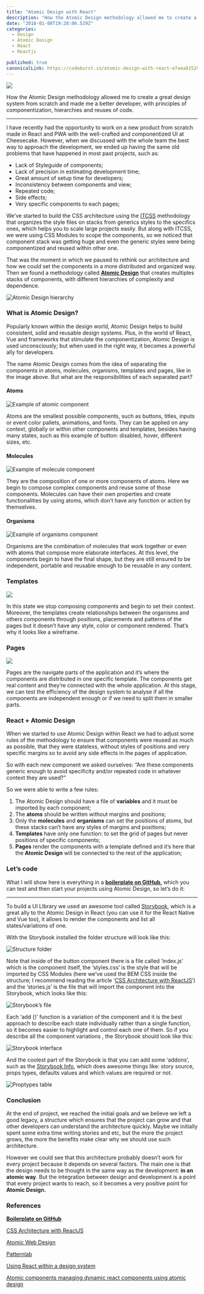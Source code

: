 ```yaml
---
title: "Atomic Design with React"
description: "How the Atomic Design methodology allowed me to create a great design system from scratch and made me a better developer, with principles of componentization, hierarchies and reuses of code. I have…"
date: "2018-01-08T19:28:06.529Z"
categories: 
  - Design
  - Atomic Design
  - React
  - Reactjs

published: true
canonicalLink: https://codeburst.io/atomic-design-with-react-e7aea8152957
---
```


![](./asset-1.jpeg)

How the Atomic Design methodology allowed me to create a great design system from scratch and made me a better developer, with principles of componentization, hierarchies and reuses of code.

---

I have recently had the opportunity to work on a new product from scratch made in React and PWA with the well-crafted and componentized UI at Cheesecake. However, when we discussed with the whole team the best way to approach the development, we ended up having the same old problems that have happened in most past projects, such as:

-   Lack of Styleguide of components;
-   Lack of precision in estimating development time;
-   Great amount of setup time for developers;
-   Inconsistency between components and view;
-   Repeated code;
-   Side effects;
-   Very specific components to each pages;

We’ve started to build the CSS architecture using the [ITCSS](https://www.xfive.co/blog/itcss-scalable-maintainable-css-architecture/) methodology that organizes the style files on stacks from generics styles to the specifics ones, which helps you to scale large projects easily. But along with ITCSS, we were using CSS Modules to scope the components, so we noticed that component stack was getting huge and even the generic styles were being componentized and reused within other one.

That was the moment in which we paused to rethink our architecture and how we could set the components in a more distributed and organized way. Then we found a methodology called [**Atomic Design**](http://bradfrost.com/blog/post/atomic-web-design/) that creates multiples stacks of components, with different hierarchies of complexity and dependence.

![Atomic Design hierarchy](./asset-2.png)

### What is Atomic Design?

Popularly known within the design world, Atomic Design helps to build consistent, solid and reusable design systems. Plus, in the world of React, Vue and frameworks that stimulate the componentization, Atomic Design is used unconsciously; but when used in the right way, it becomes a powerful ally for developers.

The name Atomic Design comes from the idea of separating the components in atoms, molecules, organisms, templates and pages, like in the image above. But what are the responsibilities of each separated part?

#### Atoms

![Example of atomic component](./asset-3.png)

Atoms are the smallest possible components, such as buttons, titles, inputs or event color pallets, animations, and fonts. They can be applied on any context, globally or within other components and templates, besides having many states, such as this example of button: disabled, hover, different sizes, etc.

#### Molecules

![Example of molecule component](./asset-4.png)

They are the composition of one or more components of atoms. Here we begin to compose complex components and reuse some of those components. Molecules can have their own properties and create functionalities by using atoms, which don’t have any function or action by themselves.

#### Organisms

![Example of organisms component](./asset-5.png)

Organisms are the combination of molecules that work together or even with atoms that compose more elaborate interfaces. At this level, the components begin to have the final shape, but they are still ensured to be independent, portable and reusable enough to be reusable in any content.

### Templates

![](./asset-6.png)

In this state we stop composing components and begin to set their context. Moreover, the templates create relationships between the organisms and others components through positions, placements and patterns of the pages but it doesn’t have any style, color or component rendered. That’s why it looks like a wireframe.

### Pages

![](./asset-7.png)

Pages are the navigate parts of the application and it’s where the components are distributed in one specific template. The components get real content and they’re connected with the whole application. At this stage, we can test the efficiency of the design system to analyse if all the components are independent enough or if we need to split them in smaller parts.

### React + Atomic Design

When we started to use Atomic Design within React we had to adjust some rules of the methodology to ensure that components were reused as much as possible, that they were stateless, without styles of positions and very specific margins so to avoid any side effects in the pages of application.

So with each new component we asked ourselves: “Are these components generic enough to avoid specificity and/or repeated code in whatever context they are used?”

So we were able to write a few rules:

1.  The Atomic Design should have a file of **variables** and it must be imported by each component;
2.  The **atoms** should be written without margins and positions;
3.  Only the **molecules** and **organisms** can set the positions of atoms, but these stacks can’t have any styles of margins and positions;
4.  **Templates** have only one function: to set the grid of pages but never positions of specific components;
5.  **Pages** render the components with a template defined and it’s here that the **Atomic Design** will be connected to the rest of the application;

### Let’s code

What I will show here is everything in a  [**boilerplate on GitHub**](https://github.com/danilowoz/react-atomic-design)**,** which you can test and then start your projects using Atomic Design, so let’s do it:

---

To build a UI LIbrary we used an awesome tool called [Storybook](https://storybook.js.org/), which is a great ally to the Atomic Design in React (you can use it for the React Native and Vue too), it allows to render the components and list all states/variations of one.

With the Storybook installed the folder structure will look like this:

![Structure folder](./asset-8.png)

Note that inside of the button component there is a file called ‘index.js’ which is the component itself, the ‘styles.css’ is the style that will be imported by CSS Modules (here we’ve used the BEM CSS inside the structure; I recommend reading the article ‘[CSS Architecture with ReactJS](https://cheesecakelabs.com/blog/css-architecture-reactjs/)’) and the ‘stories.js’ is the file that will import the component into the Storybook, which looks like this:

![Storybook’s file](./asset-9.png)

Each ‘add ()’ function is a variation of the component and it is the best approach to describe each state individually rather than a single function, so it becomes easier to highlight and control each one of them. So if you describe all the component variations , the Storybook should look like this:

![Storybook interface](./asset-10.png)

And the coolest part of the Storybook is that you can add some ‘addons’, such as the [Storybook Info](https://github.com/storybooks/storybook/tree/master/addons/info), which does awesome things like: story source, props types, defaults values and which values are required or not.

![Proptypes table](./asset-11.png)

### Conclusion

At the end of project, we reached the initial goals and we believe we left a good legacy, a structure which ensures that the project can grow and that other developers can understand the architecture quickly. Maybe we initially spent some extra time writing stories and etc, but the more the project grows, the more the benefits make clear why we should use such architecture.

However we could see that this architecture probably doesn’t work for every project because it depends on several factors. The main one is that the design needs to be thought in the same way as the development: **in an atomic way**. But the integration between design and development is a point that every project wants to reach, so it becomes a very positive point for **Atomic Design.**

### References

[**Boilerplate on GitHub**](https://github.com/danilowoz/react-atomic-design)

[CSS Architecture with ReactJS](https://cheesecakelabs.com/blog/css-architecture-reactjs/)

[Atomic Web Design](http://bradfrost.com/blog/post/atomic-web-design/)

[Patternlab](http://patternlab.io/)

[Using React within a design system](https://medium.com/buildit/using-react-within-a-design-system-73d4bb0cc822)

[Atomic components managing dynamic react components using atomic design](https://medium.com/@yejodido/atomic-components-managing-dynamic-react-components-using-atomic-design-part-1-5f07451f261f)